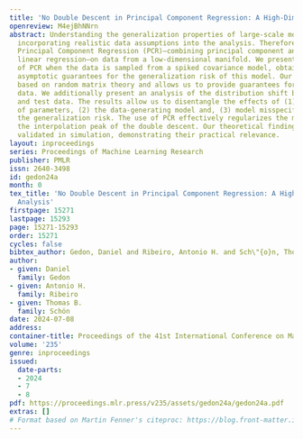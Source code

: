 ```yaml
---
title: 'No Double Descent in Principal Component Regression: A High-Dimensional Analysis'
openreview: M4ejBhNNrn
abstract: Understanding the generalization properties of large-scale models necessitates
  incorporating realistic data assumptions into the analysis. Therefore, we consider
  Principal Component Regression (PCR)—combining principal component analysis and
  linear regression—on data from a low-dimensional manifold. We present an analysis
  of PCR when the data is sampled from a spiked covariance model, obtaining fundamental
  asymptotic guarantees for the generalization risk of this model. Our analysis is
  based on random matrix theory and allows us to provide guarantees for high-dimensional
  data. We additionally present an analysis of the distribution shift between training
  and test data. The results allow us to disentangle the effects of (1) the number
  of parameters, (2) the data-generating model and, (3) model misspecification on
  the generalization risk. The use of PCR effectively regularizes the model and prevents
  the interpolation peak of the double descent. Our theoretical findings are empirically
  validated in simulation, demonstrating their practical relevance.
layout: inproceedings
series: Proceedings of Machine Learning Research
publisher: PMLR
issn: 2640-3498
id: gedon24a
month: 0
tex_title: 'No Double Descent in Principal Component Regression: A High-Dimensional
  Analysis'
firstpage: 15271
lastpage: 15293
page: 15271-15293
order: 15271
cycles: false
bibtex_author: Gedon, Daniel and Ribeiro, Antonio H. and Sch\"{o}n, Thomas B.
author:
- given: Daniel
  family: Gedon
- given: Antonio H.
  family: Ribeiro
- given: Thomas B.
  family: Schön
date: 2024-07-08
address:
container-title: Proceedings of the 41st International Conference on Machine Learning
volume: '235'
genre: inproceedings
issued:
  date-parts:
  - 2024
  - 7
  - 8
pdf: https://proceedings.mlr.press/v235/assets/gedon24a/gedon24a.pdf
extras: []
# Format based on Martin Fenner's citeproc: https://blog.front-matter.io/posts/citeproc-yaml-for-bibliographies/
---
```

